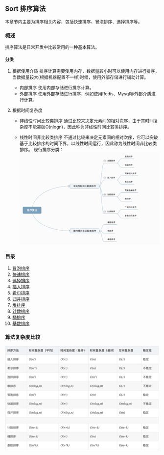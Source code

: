 ## Sort 排序算法
本章节内主要为排序相关内容，包括快速排序、冒泡排序、选择排序等。

### 概述
排序算法是日常开发中比较常用的一种基本算法。

#### 分类

1. 根据使用介质
	排序计算需要使用内存，数据量较小时可以使用内存进行排序，当数据量较大(根据机器配置不一样)时候，使用外部存储进行辅助计算。
	- 内部排序
	使用内部存储进行排序计算。
	- 外部排序
	使用外部存储进行排序，例如使用Redis、Mysql等外部介质进行计算。

2. 根据时间复杂度
    - 非线性时间比较类排序
    通过比较来决定元素间的相对次序，由于其时间复杂度不能突破O(nlogn)，因此称为非线性时间比较类排序。

    - 线性时间非比较类排序
    不通过比较来决定元素间的相对次序，它可以突破基于比较排序的时间下界，以线性时间运行，因此称为线性时间非比较类排序。 
现行排序分类：
![分类](https://github.com/usthooz/algorithm/blob/master/img/sort.png)

### 目录
1. [冒泡排序](https://github.com/usthooz/algorithm/tree/master/sort/%E5%86%92%E6%B3%A1%E6%8E%92%E5%BA%8F)  
2. [快速排序]()
3. [选择排序]()  
4. [插入排序]()
5. [希尔排序]()
6. [归并排序]()
7. [堆排序]()
8. [计数排序]()
9. [桶排序]()
10. [基数排序]()

### 算法复杂度比较
![复杂度](https://github.com/usthooz/algorithm/blob/master/img/on.png)
